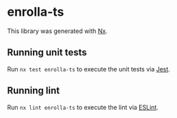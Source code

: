 # enrolla-ts

This library was generated with [Nx](https://nx.dev).

## Running unit tests

Run `nx test enrolla-ts` to execute the unit tests via [Jest](https://jestjs.io).

## Running lint

Run `nx lint enrolla-ts` to execute the lint via [ESLint](https://eslint.org/).
